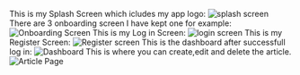 This is my Splash Screen which icludes my app logo:
![splash screen](https://github.com/user-attachments/assets/df22abdc-062d-4087-91c4-0bea53fb5eaa)
There are 3 onboarding screen I have kept one for example:
![Onboarding Screen](https://github.com/user-attachments/assets/4669b61a-3903-4a5c-876f-84604f527828)
This is my Log in Screen:
![login screen](https://github.com/user-attachments/assets/e3109ef0-b2e7-424e-8dcf-01e61a061620)
This is my Register Screen:
![Register screen](https://github.com/user-attachments/assets/621edccc-4603-42d3-9d7a-376c20c7db81)
This is the dashboard after successfull log in:
![Dashboard](https://github.com/user-attachments/assets/4628599f-5ec4-432d-b0d0-77131f1a0b7b)
This is where you can create,edit and delete the article.
![Article Page](https://github.com/user-attachments/assets/64aa45f6-3649-4dc9-9013-71815b4a47b7)
